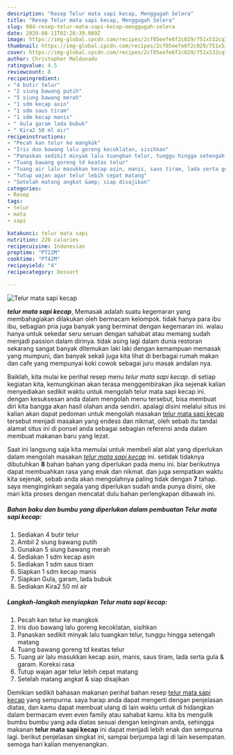 ```yaml
---
description: "Resep Telur mata sapi kecap, Menggugah Selera"
title: "Resep Telur mata sapi kecap, Menggugah Selera"
slug: 984-resep-telur-mata-sapi-kecap-menggugah-selera
date: 2020-08-11T02:28:39.089Z
image: https://img-global.cpcdn.com/recipes/2cf05eefe6f2c029/751x532cq70/telur-mata-sapi-kecap-foto-resep-utama.jpg
thumbnail: https://img-global.cpcdn.com/recipes/2cf05eefe6f2c029/751x532cq70/telur-mata-sapi-kecap-foto-resep-utama.jpg
cover: https://img-global.cpcdn.com/recipes/2cf05eefe6f2c029/751x532cq70/telur-mata-sapi-kecap-foto-resep-utama.jpg
author: Christopher Maldonado
ratingvalue: 4.5
reviewcount: 8
recipeingredient:
- "4 butir telur"
- "2 siung bawang putih"
- "5 siung bawang merah"
- "1 sdm kecap asin"
- "1 sdm saus tiram"
- "1 sdm kecap manis"
- " Gula garam lada bubuk"
- " Kira2 50 ml air"
recipeinstructions:
- "Pecah kan telur ke mangkok"
- "Iris duo bawang lalu goreng kecoklatan, sisihkan"
- "Panaskan sedikit minyak lalu tuangkan telur, tunggu hingga setengah matang"
- "Tuang bawang goreng td keatas telur"
- "Tuang air lalu masukkan kecap asin, manis, saus tiram, lada serta gula &amp; garam. Koreksi rasa"
- "Tutup wajan agar telur lebih cepat matang"
- "Setelah matang angkat &amp; siap disajikan"
categories:
- Resep
tags:
- telur
- mata
- sapi

katakunci: telur mata sapi 
nutrition: 226 calories
recipecuisine: Indonesian
preptime: "PT22M"
cooktime: "PT42M"
recipeyield: "4"
recipecategory: Dessert

---
```



![Telur mata sapi kecap](https://img-global.cpcdn.com/recipes/2cf05eefe6f2c029/751x532cq70/telur-mata-sapi-kecap-foto-resep-utama.jpg)

<b><i>telur mata sapi kecap</i></b>, Memasak adalah suatu kegemaran yang membahagiakan dilakukan oleh bermacam kelompok. tidak hanya para ibu ibu, sebagian pria juga banyak yang berminat dengan kegemaran ini. walau hanya untuk sekedar seru seruan dengan sahabat atau memang sudah menjadi passion dalam dirinya. tidak asing lagi dalam dunia restoran sekarang sangat banyak ditemukan laki laki dengan kemampuan memasak yang mumpuni, dan banyak sekali juga kita lihat di berbagai rumah makan dan cafe yang mempunyai koki cowok sebagai juru masak andalan nya.

Baiklah, kita mulai ke perihal resep menu <i>telur mata sapi kecap</i>. di setiap kegiatan kita, kemungkinan akan terasa menggembirakan jika sejenak kalian menyediakan sedikit waktu untuk mengolah telur mata sapi kecap ini. dengan kesuksesan anda dalam mengolah menu tersebut, bisa membuat diri kita bangga akan hasil olahan anda sendiri. apalagi disini melalui situs ini kalian akan dapat pedoman untuk mengolah masakan <u>telur mata sapi kecap</u> tersebut menjadi masakan yang endess dan nikmat, oleh sebab itu tandai alamat situs ini di ponsel anda sebagai sebagian referensi anda dalam membuat makanan baru yang lezat.




Saat ini langsung saja kita memulai untuk membeli alat alat yang diperlukan dalam mengolah masakan <u><i>telur mata sapi kecap</i></u> ini. setidak tidaknya dibutuhkan <b>8</b> bahan bahan yang diperlukan pada menu ini. biar berikutnya dapat membuahkan rasa yang enak dan nikmat. dan juga sempatkan waktu kita sejenak, sebab anda akan mengolahnya paling tidak dengan <b>7</b> tahap. saya menginginkan segala yang diperlukan sudah anda punya disini, oke mari kita proses dengan mencatat dulu bahan perlengkapan dibawah ini.

<!--inarticleads1-->

##### Bahan baku dan bumbu yang diperlukan dalam pembuatan Telur mata sapi kecap:

1. Sediakan 4 butir telur
1. Ambil 2 siung bawang putih
1. Gunakan 5 siung bawang merah
1. Sediakan 1 sdm kecap asin
1. Sediakan 1 sdm saus tiram
1. Siapkan 1 sdm kecap manis
1. Siapkan  Gula, garam, lada bubuk
1. Sediakan  Kira2 50 ml air




<!--inarticleads2-->

##### Langkah-langkah menyiapkan Telur mata sapi kecap:

1. Pecah kan telur ke mangkok
1. Iris duo bawang lalu goreng kecoklatan, sisihkan
1. Panaskan sedikit minyak lalu tuangkan telur, tunggu hingga setengah matang
1. Tuang bawang goreng td keatas telur
1. Tuang air lalu masukkan kecap asin, manis, saus tiram, lada serta gula &amp; garam. Koreksi rasa
1. Tutup wajan agar telur lebih cepat matang
1. Setelah matang angkat &amp; siap disajikan




Demikian sedikit bahasan makanan perihal bahan resep <u>telur mata sapi kecap</u> yang sempurna. saya harap anda dapat mengerti dengan penjelasan diatas, dan kamu dapat membuat ulang di lain waktu untuk di hidangkan dalam bermacam even even family atau sahabat kamu. kita bs mengulik bumbu bumbu yang ada diatas sesuai dengan keinginan anda, sehingga makanan <b>telur mata sapi kecap</b> ini dapat menjadi lebih enak dan sempurna lagi. berikut penjelasan singkat ini, sampai berjumpa lagi di lain kesempatan. semoga hari kalian menyenangkan.
